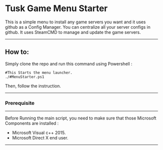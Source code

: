 # Tusk Game Menu Starter

This is a simple menu to install any game servers you want and it uses github as a Config
Manager. You can centralize all your server configs in github. It uses SteamCMD to manage
and update the game servers.
***
## How to:

Simply clone the repo and run this command using Powershell :

    #This Starts the menu launcher.
    ./#MenuStarter.ps1

Then, follow the instruction.
***
### Prerequisite
---
Before Running the main script, you need to make sure that those Microsoft Components are installed :

- Microsoft Visual c++ 2015.
- Microsoft Direct X end user.
---
